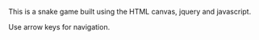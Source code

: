 This is a snake game built using the HTML canvas, jquery and javascript.

Use arrow keys for navigation.
